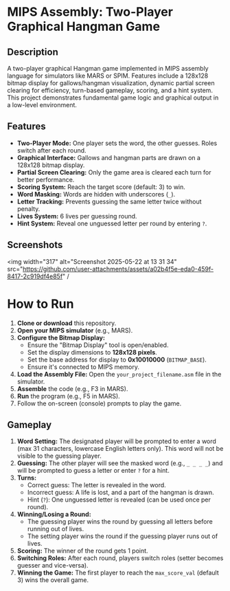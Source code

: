 # MIPS Assembly: Two-Player Graphical Hangman Game

## Description

A two-player graphical Hangman game implemented in MIPS assembly language for simulators like MARS or SPIM. Features include a 128x128 bitmap display for gallows/hangman visualization, dynamic partial screen clearing for efficiency, turn-based gameplay, scoring, and a hint system. This project demonstrates fundamental game logic and graphical output in a low-level environment.

## Features

*   **Two-Player Mode:** One player sets the word, the other guesses. Roles switch after each round.
*   **Graphical Interface:** Gallows and hangman parts are drawn on a 128x128 bitmap display.
*   **Partial Screen Clearing:** Only the game area is cleared each turn for better performance.
*   **Scoring System:** Reach the target score (default: 3) to win.
*   **Word Masking:** Words are hidden with underscores (`_`).
*   **Letter Tracking:** Prevents guessing the same letter twice without penalty.
*   **Lives System:** 6 lives per guessing round.
*   **Hint System:** Reveal one unguessed letter per round by entering `?`.

## Screenshots


<img width="317" alt="Screenshot 2025-05-22 at 13 31 34" src="https://github.com/user-attachments/assets/a02b4f5e-eda0-459f-8417-2c919df4e85f" /

# How to Run

1.  **Clone or download** this repository.
2.  **Open your MIPS simulator** (e.g., MARS).
3.  **Configure the Bitmap Display:**
    *   Ensure the "Bitmap Display" tool is open/enabled.
    *   Set the display dimensions to **128x128 pixels**.
    *   Set the base address for display to **0x10010000** (`BITMAP_BASE`).
    *   Ensure it's connected to MIPS memory.
4.  **Load the Assembly File:** Open the `your_project_filename.asm` file in the simulator.
5.  **Assemble** the code (e.g., F3 in MARS).
6.  **Run** the program (e.g., F5 in MARS).
7.  Follow the on-screen (console) prompts to play the game.

## Gameplay

1.  **Word Setting:** The designated player will be prompted to enter a word (max 31 characters, lowercase English letters only). This word will not be visible to the guessing player.
2.  **Guessing:** The other player will see the masked word (e.g., `_ _ _ _`) and will be prompted to guess a letter or enter `?` for a hint.
3.  **Turns:**
    *   Correct guess: The letter is revealed in the word.
    *   Incorrect guess: A life is lost, and a part of the hangman is drawn.
    *   Hint (`?`): One unguessed letter is revealed (can be used once per round).
4.  **Winning/Losing a Round:**
    *   The guessing player wins the round by guessing all letters before running out of lives.
    *   The setting player wins the round if the guessing player runs out of lives.
5.  **Scoring:** The winner of the round gets 1 point.
6.  **Switching Roles:** After each round, players switch roles (setter becomes guesser and vice-versa).
7.  **Winning the Game:** The first player to reach the `max_score_val` (default 3) wins the overall game.
